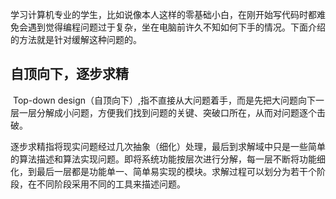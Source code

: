 ​       学习计算机专业的学生，比如说像本人这样的零基础小白，在刚开始写代码时都难免会遇到觉得编程问题过于复杂，坐在电脑前许久不知如何下手的情况。下面介绍的方法就是针对缓解这种问题的。

## 自顶向下，逐步求精

​        Top-down design（自顶向下）,指不直接从大问题着手，而是先把大问题向下一层一层分解成小问题，方便我们找到问题的关键、突破口所在，从而对问题逐个击破。

​       逐步求精指将现实问题经过几次抽象（细化）处理，最后到求解域中只是一些简单的算法描述和算法实现问题。即将系统功能按层次进行分解，每一层不断将功能细化，到最后一层都是功能单一、简单易实现的模块。求解过程可以划分为若干个阶段，在不同阶段采用不同的工具来描述问题。